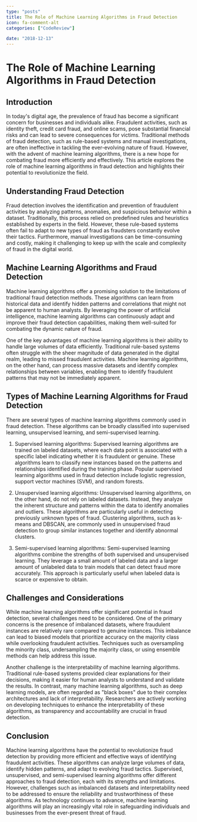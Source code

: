 ```yaml
---
type: "posts"
title: The Role of Machine Learning Algorithms in Fraud Detection
icon: fa-comment-alt
categories: ["CodeReview"]

date: "2018-12-13"
---
```




# The Role of Machine Learning Algorithms in Fraud Detection

## Introduction

In today's digital age, the prevalence of fraud has become a significant concern for businesses and individuals alike. Fraudulent activities, such as identity theft, credit card fraud, and online scams, pose substantial financial risks and can lead to severe consequences for victims. Traditional methods of fraud detection, such as rule-based systems and manual investigations, are often ineffective in tackling the ever-evolving nature of fraud. However, with the advent of machine learning algorithms, there is a new hope for combating fraud more efficiently and effectively. This article explores the role of machine learning algorithms in fraud detection and highlights their potential to revolutionize the field.

## Understanding Fraud Detection

Fraud detection involves the identification and prevention of fraudulent activities by analyzing patterns, anomalies, and suspicious behavior within a dataset. Traditionally, this process relied on predefined rules and heuristics established by experts in the field. However, these rule-based systems often fail to adapt to new types of fraud as fraudsters constantly evolve their tactics. Furthermore, manual investigations can be time-consuming and costly, making it challenging to keep up with the scale and complexity of fraud in the digital world.

## Machine Learning Algorithms and Fraud Detection

Machine learning algorithms offer a promising solution to the limitations of traditional fraud detection methods. These algorithms can learn from historical data and identify hidden patterns and correlations that might not be apparent to human analysts. By leveraging the power of artificial intelligence, machine learning algorithms can continuously adapt and improve their fraud detection capabilities, making them well-suited for combating the dynamic nature of fraud.

One of the key advantages of machine learning algorithms is their ability to handle large volumes of data efficiently. Traditional rule-based systems often struggle with the sheer magnitude of data generated in the digital realm, leading to missed fraudulent activities. Machine learning algorithms, on the other hand, can process massive datasets and identify complex relationships between variables, enabling them to identify fraudulent patterns that may not be immediately apparent.

## Types of Machine Learning Algorithms for Fraud Detection

There are several types of machine learning algorithms commonly used in fraud detection. These algorithms can be broadly classified into supervised learning, unsupervised learning, and semi-supervised learning.

1. Supervised learning algorithms: Supervised learning algorithms are trained on labeled datasets, where each data point is associated with a specific label indicating whether it is fraudulent or genuine. These algorithms learn to classify new instances based on the patterns and relationships identified during the training phase. Popular supervised learning algorithms used in fraud detection include logistic regression, support vector machines (SVM), and random forests.

2. Unsupervised learning algorithms: Unsupervised learning algorithms, on the other hand, do not rely on labeled datasets. Instead, they analyze the inherent structure and patterns within the data to identify anomalies and outliers. These algorithms are particularly useful in detecting previously unknown types of fraud. Clustering algorithms, such as k-means and DBSCAN, are commonly used in unsupervised fraud detection to group similar instances together and identify abnormal clusters.

3. Semi-supervised learning algorithms: Semi-supervised learning algorithms combine the strengths of both supervised and unsupervised learning. They leverage a small amount of labeled data and a larger amount of unlabeled data to train models that can detect fraud more accurately. This approach is particularly useful when labeled data is scarce or expensive to obtain.

## Challenges and Considerations

While machine learning algorithms offer significant potential in fraud detection, several challenges need to be considered. One of the primary concerns is the presence of imbalanced datasets, where fraudulent instances are relatively rare compared to genuine instances. This imbalance can lead to biased models that prioritize accuracy on the majority class while overlooking fraudulent activities. Techniques such as oversampling the minority class, undersampling the majority class, or using ensemble methods can help address this issue.

Another challenge is the interpretability of machine learning algorithms. Traditional rule-based systems provided clear explanations for their decisions, making it easier for human analysts to understand and validate the results. In contrast, many machine learning algorithms, such as deep learning models, are often regarded as "black boxes" due to their complex architectures and lack of interpretability. Researchers are actively working on developing techniques to enhance the interpretability of these algorithms, as transparency and accountability are crucial in fraud detection.

## Conclusion

Machine learning algorithms have the potential to revolutionize fraud detection by providing more efficient and effective ways of identifying fraudulent activities. These algorithms can analyze large volumes of data, identify hidden patterns, and adapt to evolving fraud tactics. Supervised, unsupervised, and semi-supervised learning algorithms offer different approaches to fraud detection, each with its strengths and limitations. However, challenges such as imbalanced datasets and interpretability need to be addressed to ensure the reliability and trustworthiness of these algorithms. As technology continues to advance, machine learning algorithms will play an increasingly vital role in safeguarding individuals and businesses from the ever-present threat of fraud.
